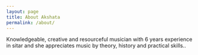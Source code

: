```yaml
---
layout: page
title: About Akshata
permalink: /about/
---
```


Knowledgeable, creative and resourceful musician with 6 years experience in sitar and she appreciates music by theory, history and practical skills..
